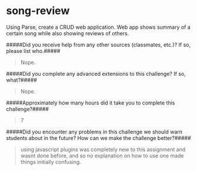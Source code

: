 # song-review
Using Parse, create a CRUD web application. Web app shows summary of a certain song while also showing reviews of others.

#####Did you receive help from any other sources (classmates, etc.)? If so, please list who.#####
> Nope.

#####Did you complete any advanced extensions to this challenge? If so, what?#####
> Nope.

#####Approximately how many hours did it take you to complete this challenge?#####
> 7

#####Did you encounter any problems in this challenge we should warn students about in the future? How can we make the challenge better?#####
> using javascript plugins was completely new to this assignment and wasnt done before, and so no explanation on how to use one made things initially confusing.
